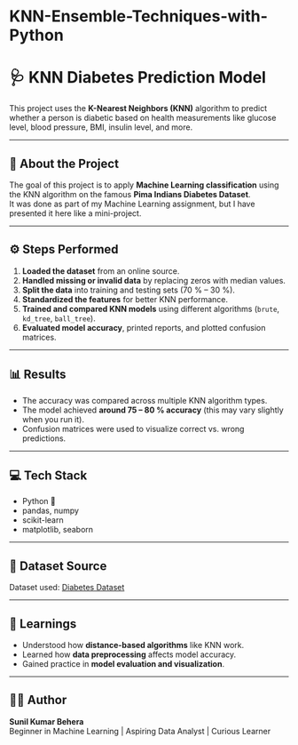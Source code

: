 # KNN-Ensemble-Techniques-with-Python
# 🩺 KNN Diabetes Prediction Model

This project uses the **K-Nearest Neighbors (KNN)** algorithm to predict whether a person is diabetic based on health measurements like glucose level, blood pressure, BMI, insulin level, and more.

---

## 📖 About the Project

The goal of this project is to apply **Machine Learning classification** using the KNN algorithm on the famous **Pima Indians Diabetes Dataset**.  
It was done as part of my Machine Learning assignment, but I have presented it here like a mini-project.

---

## ⚙️ Steps Performed

1. **Loaded the dataset** from an online source.  
2. **Handled missing or invalid data** by replacing zeros with median values.  
3. **Split the data** into training and testing sets (70 % – 30 %).  
4. **Standardized the features** for better KNN performance.  
5. **Trained and compared KNN models** using different algorithms (`brute`, `kd_tree`, `ball_tree`).  
6. **Evaluated model accuracy**, printed reports, and plotted confusion matrices.  

---

## 📊 Results

- The accuracy was compared across multiple KNN algorithm types.  
- The model achieved **around 75 – 80 % accuracy** (this may vary slightly when you run it).  
- Confusion matrices were used to visualize correct vs. wrong predictions.

---

## 💻 Tech Stack

- Python 🐍  
- pandas, numpy  
- scikit-learn  
- matplotlib, seaborn  

---

## 📁 Dataset Source

Dataset used: [Diabetes Dataset](https://raw.githubusercontent.com/MasteriNeuron/datasets/refs/heads/main/diabetes.csv)

---

## 🧠 Learnings

- Understood how **distance-based algorithms** like KNN work.  
- Learned how **data preprocessing** affects model accuracy.  
- Gained practice in **model evaluation and visualization**.  

---

## 👨‍💻 Author

**Sunil Kumar Behera**  
Beginner in Machine Learning | Aspiring Data Analyst | Curious Learner
